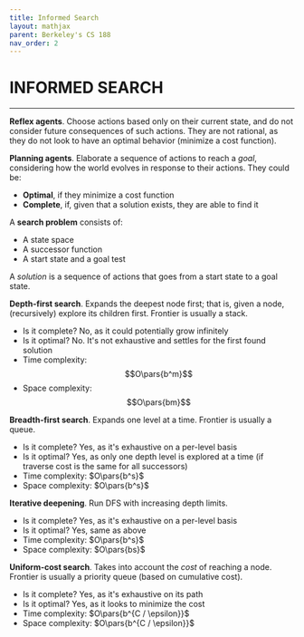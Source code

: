 ```yaml
---
title: Informed Search
layout: mathjax
parent: Berkeley's CS 188
nav_order: 2
---
```

# INFORMED SEARCH
---


**Reflex agents**. Choose actions based only on their current state, and do not consider future
consequences of such actions. They are not rational, as they do not look to have an optimal behavior
(minimize a cost function).

**Planning agents**. Elaborate a sequence of actions to reach a *goal*, considering how the world
evolves in response to their actions. They could be:

- **Optimal**, if they minimize a cost function
- **Complete**, if, given that a solution exists, they are able to find it

A **search problem** consists of:

- A state space
- A successor function
- A start state and a goal test

A *solution* is a sequence of actions that goes from a start state to a goal state.

**Depth-first search**. Expands the deepest node first; that is, given a node, (recursively)
explore its children first. Frontier is usually a stack.

- Is it complete? No, as it could potentially grow infinitely
- Is it optimal? No. It's not exhaustive and settles for the first found solution
- Time complexity: $$O\pars{b^m}$$
- Space complexity: $$O\pars{bm}$$

**Breadth-first search**. Expands one level at a time. Frontier is usually a queue.

- Is it complete? Yes, as it's exhaustive on a per-level basis
- Is it optimal? Yes, as only one depth level is explored at a time (if traverse cost is
        the same for all successors)
- Time complexity: $O\pars{b^s}$
- Space complexity: $O\pars{b^s}$


**Iterative deepening**. Run DFS with increasing depth limits.

- Is it complete? Yes, as it's exhaustive on a per-level basis
- Is it optimal? Yes, same as above
- Time complexity: $O\pars{b^s}$
- Space complexity: $O\pars{bs}$


**Uniform-cost search**. Takes into account the *cost* of reaching a node. Frontier is
usually a priority queue (based on cumulative cost).

- Is it complete? Yes, as it's exhaustive on its path
- Is it optimal? Yes, as it looks to minimize the cost
- Time complexity: $O\pars{b^{C / \epsilon}}$
- Space complexity: $O\pars{b^{C / \epsilon}}$